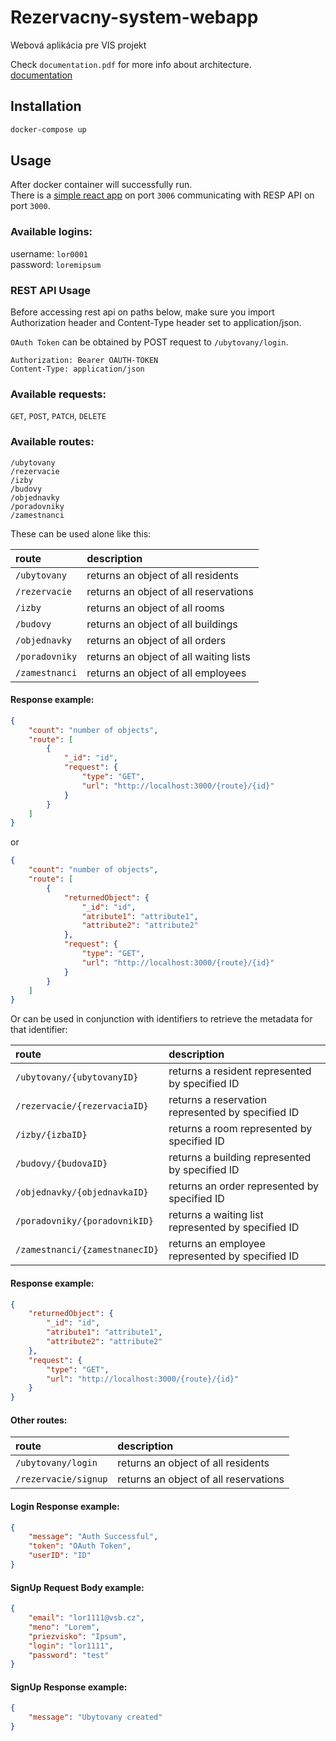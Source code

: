 # Rezervacny-system-webapp

Webová aplikácia pre VIS projekt

Check `documentation.pdf` for more info about architecture.\
[documentation](documentation.pdf)

## Installation

```bash
docker-compose up
```

## Usage

After docker container will successfully run.\
There is a [simple react app](http://localhost:3006) on port `3006` communicating with RESP API on port `3000`.

### Available logins:

username: `lor0001`\
password: `loremipsum`

### REST API Usage

Before accessing rest api on paths below, make sure you import Authorization header and Content-Type header set to application/json.

`OAuth Token` can be obtained by POST request to `/ubytovany/login`.

```
Authorization: Bearer OAUTH-TOKEN
Content-Type: application/json
```

### Available requests:

`GET`, `POST`, `PATCH`, `DELETE`

### Available routes:

`/ubytovany`\
`/rezervacie`\
`/izby`\
`/budovy`\
`/objednavky`\
`/poradovniky`\
`/zamestnanci`

These can be used alone like this:

| route          | description                            |
| :------------- | :------------------------------------- |
| `/ubytovany`   | returns an object of all residents     |
| `/rezervacie`  | returns an object of all reservations  |
| `/izby`        | returns an object of all rooms         |
| `/budovy`      | returns an object of all buildings     |
| `/objednavky`  | returns an object of all orders        |
| `/poradovniky` | returns an object of all waiting lists |
| `/zamestnanci` | returns an object of all employees     |

#### Response example:

```json
{
    "count": "number of objects",
    "route": [
        {
            "_id": "id",
            "request": {
                "type": "GET",
                "url": "http://localhost:3000/{route}/{id}"
            }
        }
    ]
}
```

or

```json
{
    "count": "number of objects",
    "route": [
        {
            "returnedObject": {
                "_id": "id",
                "atribute1": "attribute1",
                "attribute2": "attribute2"
            },
            "request": {
                "type": "GET",
                "url": "http://localhost:3000/{route}/{id}"
            }
        }
    ]
}
```

Or can be used in conjunction with identifiers to retrieve the metadata for that identifier:

| route                          | description                                        |
| :----------------------------- | :------------------------------------------------- |
| `/ubytovany/{ubytovanyID}`     | returns a resident represented by specified ID     |
| `/rezervacie/{rezervaciaID}`   | returns a reservation represented by specified ID  |
| `/izby/{izbaID}`               | returns a room represented by specified ID         |
| `/budovy/{budovaID}`           | returns a building represented by specified ID     |
| `/objednavky/{objednavkaID}`   | returns an order represented by specified ID       |
| `/poradovniky/{poradovnikID}`  | returns a waiting list represented by specified ID |
| `/zamestnanci/{zamestnanecID}` | returns an employee represented by specified ID    |

#### Response example:

```json
{
    "returnedObject": {
        "_id": "id",
        "atribute1": "attribute1",
        "attribute2": "attribute2"
    },
    "request": {
        "type": "GET",
        "url": "http://localhost:3000/{route}/{id}"
    }
}
```

#### Other routes:

| route                | description                           |
| :------------------- | :------------------------------------ |
| `/ubytovany/login`   | returns an object of all residents    |
| `/rezervacie/signup` | returns an object of all reservations |

#### Login Response example:

```json
{
    "message": "Auth Successful",
    "token": "OAuth Token",
    "userID": "ID"
}
```

#### SignUp Request Body example:

```json
{
    "email": "lor1111@vsb.cz",
    "meno": "Lorem",
    "priezvisko": "Ipsum",
    "login": "lor1111",
    "password": "test"
}
```

#### SignUp Response example:

```json
{
    "message": "Ubytovany created"
}
```
